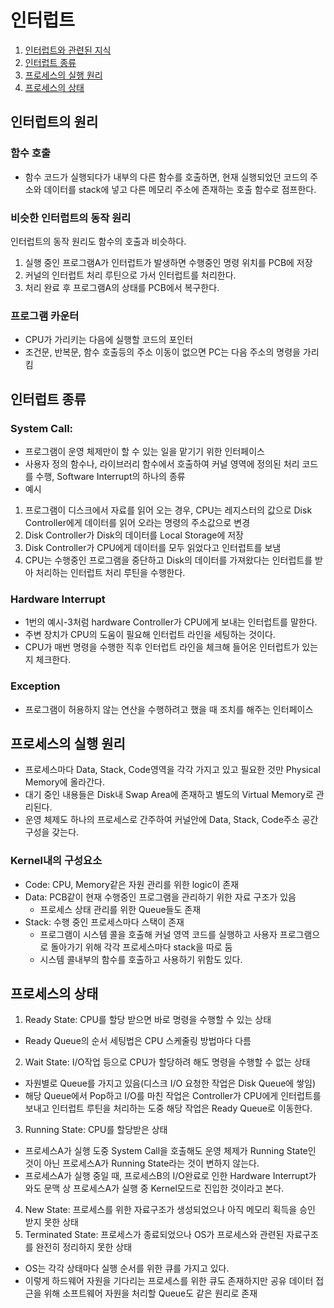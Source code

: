 # 인터럽트

1. [인터럽트와 관련된 지식](#인터럽트의-원리)
2. [인터럽트 종류](#인터럽트-종류)
3. [프로세스의 실행 원리](#프로세스의-실행-원리)
4. [프로세스의 상태](#프로세스의-상태)

## 인터럽트의 원리
### 함수 호출
- 함수 코드가 실행되다가 내부의 다른 함수를 호출하면, 현재 실행되었던 코드의 주소와 데이터를 stack에 넣고 다른 메모리 주소에 존재하는 호출 함수로 점프한다.

### 비슷한 인터럽트의 동작 원리
인터럽트의 동작 원리도 함수의 호출과 비슷하다.

1. 실행 중인 프로그램A가 인터럽트가 발생하면 수행중인 명령 위치를 PCB에 저장
2. 커널의 인터럽트 처리 루틴으로 가서 인터럽트를 처리한다.
3. 처리 완료 후 프로그램A의 상태를 PCB에서 복구한다.

### 프로그램 카운터
- CPU가 가리키는 다음에 실행할 코드의 포인터
- 조건문, 반복문, 함수 호출등의 주소 이동이 없으면 PC는 다음 주소의 명령을 가리킴

## 인터럽트 종류

### System Call:
- 프로그램이 운영 체제만이 할 수 있는 일을 맡기기 위한 인터페이스
- 사용자 정의 함수나, 라이브러리 함수에서 호출하여 커널 영역에 정의된 처리 코드를 수행, Software Interrupt의 하나의 종류
- 예시
1. 프로그램이 디스크에서 자료를 읽어 오는 경우, CPU는 레지스터의 값으로 Disk Controller에게 데이터를 읽어 오라는 명령의 주소값으로 변경
2. Disk Controller가 Disk의 데이터를 Local Storage에 저장
3. Disk Controller가 CPU에게 데이터를 모두 읽었다고 인터럽트를 보냄
4. CPU는 수행중인 프로그램을 중단하고 Disk의 데이터를 가져왔다는 인터럽트를 받아 처리하는 인터럽트 처리 루틴을 수행한다.

### Hardware Interrupt
- 1번의 예시-3처럼 hardware Controller가 CPU에게 보내는 인터럽트를 말한다.
- 주변 장치가 CPU의 도움이 필요해 인터럽트 라인을 세팅하는 것이다.
- CPU가 매번 명령을 수행한 직후 인터럽트 라인을 체크해 들어온 인터럽트가 있는지 체크한다.

### Exception
- 프로그램이 허용하지 않는 연산을 수행하려고 했을 때 조치를 해주는 인터페이스


## 프로세스의 실행 원리

- 프로세스마다 Data, Stack, Code영역을 각각 가지고 있고 필요한 것만 Physical Memory에 올라간다.
- 대기 중인 내용들은 Disk내 Swap Area에 존재하고 별도의 Virtual Memory로 관리된다.
- 운영 체제도 하나의 프로세스로 간주하여 커널안에 Data, Stack, Code주소 공간 구성을 갖는다.

### Kernel내의 구성요소
- Code: CPU, Memory같은 자원 관리를 위한 logic이 존재
- Data: PCB같이 현재 수행중인 프로그램을 관리하기 위한 자료 구조가 있음    
    - 프로세스 상태 관리를 위한 Queue들도 존재
- Stack: 수행 중인 프로세스마다 스택이 존재
    - 프로그램이 시스템 콜을 호출해 커널 영역 코드를 실행하고 사용자 프로그램으로 돌아가기 위해 각각 프로세스마다 stack을 따로 둠
    - 시스템 콜내부의 함수를 호출하고 사용하기 위함도 있다.

## 프로세스의 상태

1. Ready State: CPU를 할당 받으면 바로 명령을 수행할 수 있는 상태
- Ready Queue의 순서 세팅법은 CPU 스케줄링 방법마다 다름

2. Wait State: I/O작업 등으로 CPU가 할당하려 해도 명령을 수행할 수 없는 상태
- 자원별로 Queue를 가지고 있음(디스크 I/O 요청한 작업은 Disk Queue에 쌓임)
- 해당 Queue에서 Pop하고 I/O를 마친 작업은 Controller가 CPU에게 인터럽트를 보내고 인터럽트 루틴을 처리하는 도중 해당 작업은 Ready Queue로 이동한다.

3. Running State: CPU를 할당받은 상태
- 프로세스A가 실행 도중 System Call을 호출해도 운영 체제가 Running State인 것이 아닌 프로세스A가 Running State라는 것이 변하지 않는다.
- 프로세스A가 실행 중일 때, 프로세스B의 I/O완료로 인한 Hardware Interrupt가 와도 문맥 상 프로세스A가 실행 중 Kernel모드로 진입한 것이라고 본다.

4. New State: 프로세스를 위한 자료구조가 생성되었으나 아직 메모리 획득을 승인 받지 못한 상태
5. Terminated State: 프로세스가 종료되었으나 OS가 프로세스와 관련된 자료구조를 완전히 정리하지 못한 상태

- OS는 각각 상태마다 실행 순서를 위한 큐를 가지고 있다.
- 이렇게 하드웨어 자원을 기다리는 프로세스를 위한 큐도 존재하지만 공유 데이터 접근을 위해 소프트웨어 자원을 처리할 Queue도 같은 원리로 존재
